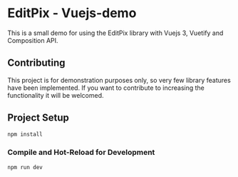 # EditPix - Vuejs-demo

This is a small demo for using the EditPix library with Vuejs 3, Vuetify and Composition API.

## Contributing
This project is for demonstration purposes only, so very few library features have been implemented.
If you want to contribute to increasing the functionality it will be welcomed.

## Project Setup

```sh
npm install
```

### Compile and Hot-Reload for Development

```sh
npm run dev
```
